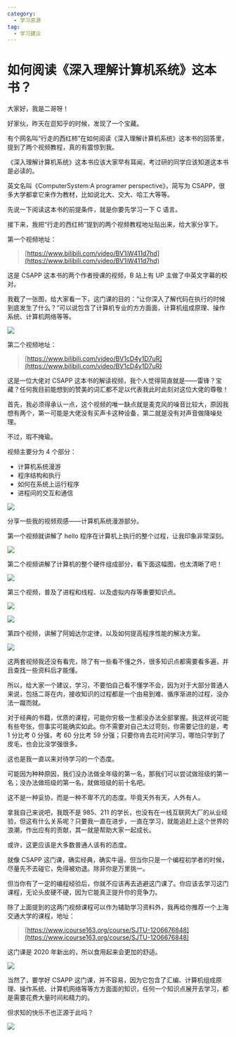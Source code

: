 ```yaml
---
category:
  - 学习资源
tag:
  - 学习建议
---
```


# 如何阅读《深入理解计算机系统》这本书？

大家好，我是二哥呀！

好家伙，昨天在逛知乎的时候，发现了一个宝藏。

有个网名叫“行走的西红柿”在如何阅读《深入理解计算机系统》这本书的回答里，提到了两个视频教程，真的有震惊到我。

《深入理解计算机系统》这本书应该大家早有耳闻，考过研的同学应该知道这本书是必读的。

英文名叫《ComputerSystem:A programer perspective》，简写为 CSAPP，很多大学都拿它来作为教材，比如说北大、交大、哈工大等等。

先说一下阅读这本书的前提条件，就是你要先学习一下 C 语言。

接下来，我把“行走的西红柿”提到的两个视频教程地址贴出来，给大家分享下。

第一个视频地址：

>[https://www.bilibili.com/video/BV1iW411d7hd](https://www.bilibili.com/video/BV1iW411d7hd)

这是 CSAPP 这本书的两个作者授课的视频，B 站上有 UP 主做了中英文字幕的校对。

我截了一张图，给大家看一下，这门课的目的：“让你深入了解代码在执行的时候到底发生了什么？”可以说包含了计算机专业的方方面面，计算机组成原理、操作系统、计算机网络等等。


![](https://cdn.jsdelivr.net/gh/itwanger/toBeBetterJavaer/images/xuexijianyi/read-csapp-eb4daee0-0de3-4f7f-8b7b-6892dba3305d.png)


第二个视频地址：

>[https://www.bilibili.com/video/BV1cD4y1D7uR](https://www.bilibili.com/video/BV1cD4y1D7uR)

这是一位大佬对 CSAPP 这本书的解读视频，我个人觉得简直就是——雷锋？宝藏？任何我目前能想到的赞美的词汇都不足以代表我此时此刻对这位大佬的尊敬！

首先，我必须得承认一点，这个视频的唯一缺点就是麦克风的噪音比较大，原因我想有两个，第一可能是大佬没有买声卡这种设备，第二就是没有对声音做降噪处理。

不过，瑕不掩瑜。

视频主要分为 4 个部分：

- 计算机系统漫游
- 程序结构和执行
- 如何在系统上运行程序
- 进程间的交互和通信


![](https://cdn.jsdelivr.net/gh/itwanger/toBeBetterJavaer/images/xuexijianyi/read-csapp-3f838b31-1551-438b-8f44-d4a2b5ab27dd.png)


分享一些我的视频观感——计算机系统漫游部分。

第一个视频就讲解了 hello 程序在计算机上执行的整个过程，让我印象非常深刻。



![](https://cdn.jsdelivr.net/gh/itwanger/toBeBetterJavaer/images/xuexijianyi/read-csapp-9967518e-7807-4d84-a774-bc6eb5f44229.png)


第二个视频讲解了计算机的整个硬件组成部分，看下面这幅图，也太清晰了吧！


![](https://cdn.jsdelivr.net/gh/itwanger/toBeBetterJavaer/images/xuexijianyi/read-csapp-2bc0b332-7039-4978-86fa-f33701afb0e1.png)


第三个视频，普及了进程和线程、以及虚拟内存等重要知识点。


![](https://cdn.jsdelivr.net/gh/itwanger/toBeBetterJavaer/images/xuexijianyi/read-csapp-7b171f32-4418-4ba2-84ef-fe55881a1874.png)


![](https://cdn.jsdelivr.net/gh/itwanger/toBeBetterJavaer/images/xuexijianyi/read-csapp-298ded3a-e510-466e-809e-57a9a998ab80.png)



第四个视频，讲解了阿姆达尔定律，以及如何提高程序性能的解决方案。


![](https://cdn.jsdelivr.net/gh/itwanger/toBeBetterJavaer/images/xuexijianyi/read-csapp-fe228ea9-4317-4b19-881e-08972ff20c9e.png)


这两套视频我还没有看完，除了有一些看不懂之外，很多知识点都需要看多遍，并且查找一些资料后才能懂。

所以，给大家一个建议，学习，不要怕自己看不懂学不会，因为对于大部分普通人来说，包括二哥在内，接收知识的过程都是一个由易到难、循序渐进的过程，没办法一蹴而就。

对于经典的书籍，优质的课程，可能你穷极一生都没办法全部掌握。我这样说可能有些夸张，但事实可能确实如此。你不需要对自己太过苛刻，你需要记住的是，考 1 分比考 0 分强，考 60 分比考 59 分强；只要你肯去花时间学习，哪怕只学到了皮毛，也会比没学强很多。

这也是我一直以来对待学习的一个态度。

可能因为种种原因，我们没办法做全年级的第一名，那我们可以尝试做班级的第一名；没办法做班级的第一名，就做班级的前十名吧。

这不是一种妥协，而是一种不卑不亢的态度。毕竟天外有天，人外有人。

拿我自己来说吧，我既不是 985、211 的学长，也没有在一线互联网大厂的从业经验，但这有什么关系呢？只要我一直在进步，一直在学习，就能追赶上这个世界的浪潮，作出应有的贡献，其一就是帮助大家一起成长。

或许，这更应该是大多数普通人该有的态度。

就像 CSAPP 这门课，确实经典，确实牛逼，但当你只是一个编程初学者的时候，尽量先不去碰它，免得被劝退。除非你是万里挑一。

但当你有了一定的编程经验后，你就不应该再去逃避这门课了。你应该去学习这门课程，无论头皮硬不硬，因为它能真正提升你的竞争力。

除了上面提到的这两门视频课程可以作为辅助学习资料外，我再给你推荐一个上海交通大学的课程，地址：

>[https://www.icourse163.org/course/SJTU-1206676848](https://www.icourse163.org/course/SJTU-1206676848)

这门课是 2020 年新出的，所以食用起来会更加的舒适。

![](https://cdn.jsdelivr.net/gh/itwanger/toBeBetterJavaer/images/xuexijianyi/read-csapp-5a759059-81da-4814-881c-5b58fb168de8.png)


当然了，要学好 CSAPP 这门课，并不容易，因为它包含了汇编、计算机组成原理、操作系统、计算机网络等等方方面面的知识，任何一个知识点展开去学习，都是需要花费大量时间和精力的。

但求知的快乐不也正源于此吗？

![](http://cdn.tobebetterjavaer.com/tobebetterjavaer/images/xingbiaogongzhonghao.png)

